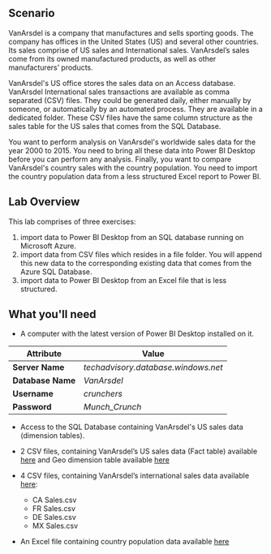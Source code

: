 ## Scenario

VanArsdel is a company that manufactures and sells sporting goods. The company has offices in the United States (US) and several other countries. Its sales comprise of US sales and International sales. VanArsdel’s sales come from its owned manufactured products, as well as other manufacturers’ products.

VanArsdel's US office stores the sales data on an Access database. VanArsdel International sales transactions are available as comma separated (CSV) files. They could be generated daily, either manually by someone, or automatically by an automated process. They are available in a dedicated folder. These CSV files have the same column structure as the sales table for the US sales that comes from the SQL Database.

You want to perform analysis on VanArsdel's worldwide sales data for the year 2000 to 2015. You need to bring all these data into Power BI Desktop before you can perform any analysis. Finally, you want to compare VanArsdel's country sales with the country population. You need to import the country population data from a less structured Excel report to Power BI.

## Lab Overview

This lab comprises of three exercises:

1. import data to Power BI Desktop from an SQL database running on Microsoft Azure.
2. import data from CSV files which resides in a file folder. You will append this new data to the corresponding existing data that comes from the Azure SQL Database.
3. import data to Power BI Desktop from an Excel file that is less structured.


## What you'll need

- A computer with the latest version of Power BI Desktop installed on it.

Attribute | Value
--- | --- 
**Server Name** |*techadvisory.database.windows.net*
**Database Name** |*VanArsdel*
**Username**| *crunchers*
**Password**| *Munch_Crunch*

- Access to the SQL Database containing VanArsdel's US sales data (dimension tables).

- 2 CSV files, containing VanArsdel’s US sales data (Fact table) available [here](https://github.com/BDO-Australia/MunchAndCrunch/blob/master/Session2/Data/bi_salesFact.zip)
  and  Geo dimension table available [here](https://github.com/BDO-Australia/MunchAndCrunch/blob/master/Session2/Data/bi_geo.zip) 
- 4 CSV files, containing VanArsdel’s international sales data available [here](https://github.com/BDO-Australia/MunchAndCrunch/blob/master/Session2/Data/InternationalSales.zip):

    - CA Sales.csv
    - FR Sales.csv
    - DE Sales.csv
    - MX Sales.csv

- An Excel file containing country population data available [here](https://github.com/BDO-Australia/MunchAndCrunch/blob/master/Session2/Data/CountryPopulationByYear.zip)